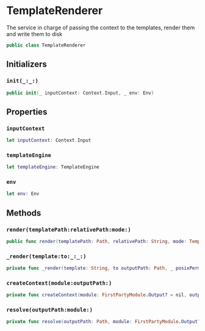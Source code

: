 # TemplateRenderer

The service in charge of passing the context to the templates, render them
and write them to disk

``` swift
public class TemplateRenderer
```

## Initializers

### `init(_:_:)`

``` swift
public init(_ inputContext: Context.Input, _ env: Env)
```

## Properties

### `inputContext`

``` swift
let inputContext: Context.Input
```

### `templateEngine`

``` swift
let templateEngine: TemplateEngine
```

### `env`

``` swift
let env: Env
```

## Methods

### `render(templatePath:relativePath:mode:)`

``` swift
public func render(templatePath: Path, relativePath: String, mode: TemplateSpec.Mode) throws
```

### `_render(template:to:_:_:)`

``` swift
private func _render(template: String, to outputPath: Path, _ posixPermissions: Any?, _ module: FirstPartyModule.Output?) throws
```

### `createContext(module:outputPath:)`

``` swift
private func createContext(module: FirstPartyModule.Output? = nil, outputPath: Path) throws -> Context.Middleware
```

### `resolve(outputPath:module:)`

``` swift
private func resolve(outputPath: Path, module: FirstPartyModule.Output?) throws -> Path
```
